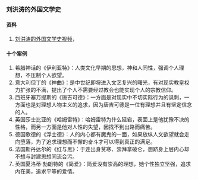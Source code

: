 ### 刘洪涛的外国文学史

#### 资料
1. [刘洪涛的外国文学史视频](https://article.xuexi.cn/html/4878474871803404971.html)，

#### 十个案例
1. 希腊神话的《伊利亚特》：人类文化早期的思想，神和人同性，强调个人理想，不压制个人欲望。
2. 意大利但丁的《神曲》：是中世纪即将进入文艺复兴的曙光，有对现实教皇权力扩张的不满，提出了个人不需要经过教会也能实现个人的宗教信仰。
3. 西班牙塞万提斯的《唐吉可德》：一方面是对现实中不切实际行为的讽刺，一方面也是对理想人物主义的追求，因为唐吉可德是一位有理想并且有坚定信念的人。
4. 英国莎士比亚的《哈姆雷特》：哈姆雷特为什么延宕，表面上是他犹豫不决的性格，而另一方面是他对人性的失望，因找不到出路而痛苦。
5. 德国歌德的《浮士德》：人的内心都有魔鬼的一面，如果放纵人文欲望就会走向堕落，为了追求理想而不懈的奋斗才可以得到真正的满足。
6. 法国斯丹达尔的《红与黑》：于连出身贫寒、崇拜拿破仑，想跻身上层内心却不想与封建思想同流合污。
7. 英国夏洛蒂·勃朗特的《简爱》：简爱没有崇高的理想，她个性独立坚强，追求内在美，追求平等的爱情。
